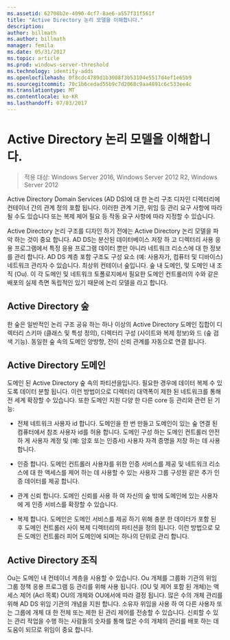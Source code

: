 ```yaml
---
ms.assetid: 62708b2e-4090-4cf7-8ae6-a557f31f561f
title: "Active Directory 논리 모델을 이해합니다."
description: 
author: billmath
ms.author: billmath
manager: femila
ms.date: 05/31/2017
ms.topic: article
ms.prod: windows-server-threshold
ms.technology: identity-adds
ms.openlocfilehash: 0f8cdc4789d1b3008f3b53104e5517d4ef1e65b9
ms.sourcegitcommit: 70c1b6cedad55b9c7d2068c9aa4891c6c533ee4c
ms.translationtype: MT
ms.contentlocale: ko-KR
ms.lasthandoff: 07/03/2017
---
```

# <a name="understanding-the-active-directory-logical-model"></a>Active Directory 논리 모델을 이해합니다.

>적용 대상: Windows Server 2016, Windows Server 2012 R2, Windows Server 2012

Active Directory Domain Services (AD DS)에 대 한 논리 구조 디자인 디렉터리에 컨테이너 간의 관계 정의 포함 됩니다. 이러한 관계 기관, 위임 등 관리 요구 사항에 따라 될 수도 있습니다 또는 복제 제어 필요 등 작동 요구 사항에 따라 지정할 수 있습니다.  
  
Active Directory 논리 구조를 디자인 하기 전에는 Active Directory 논리 모델을 파악 하는 것이 중요 합니다. AD DS는 분산된 데이터베이스 저장 하 고 디렉터리 사용 응용 프로그램에서 특정 응용 프로그램 데이터 뿐만 아니라 네트워크 리소스에 대 한 정보를 관리 합니다. AD DS 계층 포함 구조도 구성 요소 (예: 사용자가, 컴퓨터 및 디바이스) 네트워크 관리자 수 있습니다. 최상위 컨테이너 숲입니다. 숲 내 도메인, 및 도메인 내 조직 (Ou). 이 각 도메인 및 네트워크 토폴로지에서 필요한 도메인 컨트롤러의 수와 같은 배포의 실제 측면 독립적인 있기 때문에 논리 모델을 라고 합니다.  
  
## <a name="active-directory-forest"></a>Active Directory 숲  
한 숲은 일반적인 논리 구조 공유 하는 하나 이상의 Active Directory 도메인 집합이 디렉터리 스키마 (클래스 및 특성 정의), 디렉터리 구성 (사이트와 복제 정보)와 드 (숲 검색 기능). 동일한 숲 속의 도메인 양방향, 전이 신뢰 관계를 자동으로 연결 됩니다.  
  
## <a name="active-directory-domain"></a>Active Directory 도메인  
도메인 된 Active Directory 숲 속의 파티션을입니다. 필요한 경우에 데이터 복제 수 있도록 데이터 분할 됩니다. 이런 방법이으로 디렉터리 대역폭이 제한 된 네트워크를 통해 전 세계 확장할 수 있습니다. 또한 도메인 지원 다양 한 다른 core 등 관리와 관련 된 기능:  
  
-   전체 네트워크 사용자 id 합니다. 도메인을 한 번 만들고 도메인이 있는 숲 연결 된 컴퓨터에서 참조 사용자 id를 허용 합니다. 도메인 구성 하는 도메인 컨트롤러 안전 하 게 사용자 계정 및 (예: 암호 또는 인증서) 사용자 자격 증명을 저장 하는 데 사용 합니다.  
  
-   인증 합니다. 도메인 컨트롤러 사용자를 위한 인증 서비스를 제공 및 네트워크 리소스에 대 한 액세스를 제어 하는 데 사용할 수 있는 사용자 그룹 구성원 같은 추가 인증 데이터를 제공 합니다.  
  
-   관계 신뢰 합니다. 도메인 신뢰를 사용 하 여 자신의 숲 밖에 도메인에 있는 사용자에 게 인증 서비스를 확장할 수 있습니다.  
  
-   복제 합니다. 도메인은 도메인 서비스를 제공 하기 위해 충분 한 데이터가 포함 된 후 도메인 컨트롤러 사이 복제 디렉터리의 파티션을 정의 됩니다. 이런 방법으로 모든 도메인 컨트롤러 피어 도메인에 되며는 하나의 단위로 관리 합니다.  
  
## <a name="active-directory-organizational-units"></a>Active Directory 조직  
Ou는 도메인 내 컨테이너 계층을 사용할 수 있습니다. Ou 개체를 그룹화 기관의 위임 그룹 정책 응용 프로그램 등 관리를 위해 사용 됩니다. (OU 및 제어 포함 된 개체)는 액세스 제어 (Acl 목록) OU의 개체와 OU에서에 따라 결정 됩니다. 많은 수의 개체 관리를 위해 AD DS 위임 기관의 개념을 지원 합니다. 소유자 위임을 사용 하 여 다른 사용자 또는 그룹에 개체 대 한 전체 또는 제한 된 관리 제어를 전송할 수 있습니다. 신뢰할 수 있는 관리 작업을 수행 하는 사람들의 숫자를 통해 많은 수의 개체의 관리를 배포 하는 데 도움이 되므로 위임이 중요 합니다.  
  


